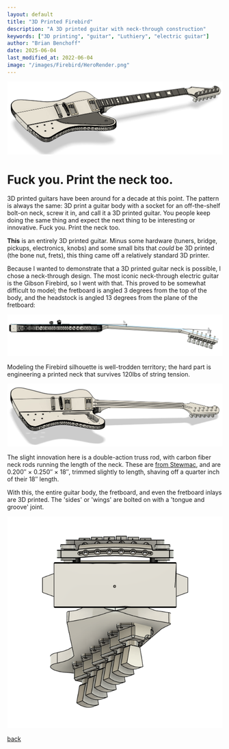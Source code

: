 ```yaml
---
layout: default
title: "3D Printed Firebird"
description: "A 3D printed guitar with neck-through construction"
keywords: ["3D printing", "guitar", "Luthiery", "electric guitar"]
author: "Brian Benchoff"
date: 2025-06-04
last_modified_at: 2022-06-04
image: "/images/Firebird/HeroRender.png"
---
```


![The hero shot](/images/Firebird/HeroRender.png)

# Fuck you. Print the neck too.

3D printed guitars have been around for a decade at this point. The pattern is always the same: 3D print a guitar body with a socket for an off-the-shelf bolt-on neck, screw it in, and call it a 3D printed guitar. You people keep doing the same thing and expect the next thing to be interesting or innovative. Fuck you. Print the neck too.

__This__ is an entirely 3D printed guitar. Minus some hardware (tuners, bridge, pickups, electronics, knobs) and some small bits that _could_ be 3D printed (the bone nut, frets), this thing came off a relatively standard 3D printer.

Because I wanted to demonstrate that a 3D printed guitar neck is possible, I chose a neck-through design. The most iconic neck-through electric guitar is the Gibson Firebird, so I went with that. This proved to be somewhat difficult to model; the fretboard is angled 3 degrees from the top of the body, and the headstock is angled 13 degrees from the plane of the fretboard:

![compound angles for the construction](/images/Firebird/StringAngles.png)

Modeling the Firebird silhouette is well-trodden territory; the hard part is engineering a printed neck that survives 120lbs of string tension.

![The guitar without pickguard or fretboard](/images/Firebird/without.png)

The slight innovation here is a double-action truss rod, with carbon fiber neck rods running the length of the neck. These are [from Stewmac](https://www.stewmac.com/luthier-tools-and-supplies/materials/truss-rods/carbon-fiber/carbon-fiber-neck-rods/), and are 0.200″ × 0.250″ × 18″, trimmed slightly to length, shaving off a quarter inch of their 18″ length.

With this, the entire guitar body, the fretboard, and even the fretboard inlays are 3D printed. The 'sides' or 'wings' are bolted on with a 'tongue and groove' joint.

![The end of the guitar, showing the 'tongue and groove' construction for the body wings](/images/Firebird/end.png)



[back](../)
